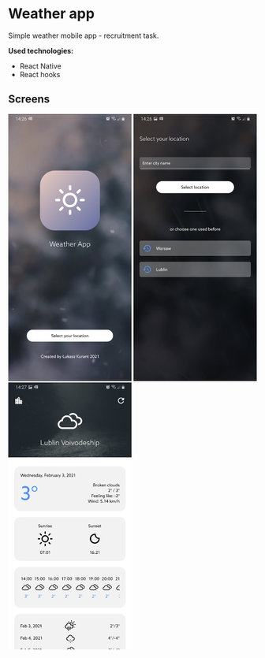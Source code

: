 # Weather app

Simple weather mobile app - recruitment task.

**Used technologies:**

- React Native
- React hooks

## Screens

<img src="./screens/s1.jpg" width="250px">
<img src="./screens/s2.jpg" width="250px">
<img src="./screens/s3.jpg" width="250px">
